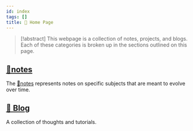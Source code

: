 ```yaml
---
id: index
tags: []
title: 🏡 Home Page
---
```


> [!abstract]
> This webpage is a collection of notes, projects, and blogs. Each of these categories is broken up in the sections outlined on this page.

## [📝notes](notes)

The [📝notes](notes) represents notes on specific subjects that are meant to evolve over time.

## [📜 Blog](blog.md)

A collection of thoughts and tutorials.
